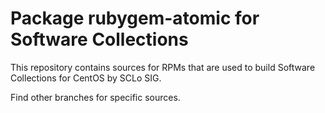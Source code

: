 # Package rubygem-atomic for Software Collections

This repository contains sources for RPMs that are used
to build Software Collections for CentOS by SCLo SIG.

Find other branches for specific sources.
